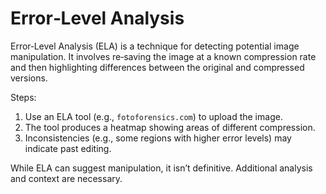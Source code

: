 # Error‑Level Analysis

Error‑Level Analysis (ELA) is a technique for detecting potential image manipulation.  It involves re‑saving the image at a known compression rate and then highlighting differences between the original and compressed versions.

Steps:

1. Use an ELA tool (e.g., `fotoforensics.com`) to upload the image.  
2. The tool produces a heatmap showing areas of different compression.  
3. Inconsistencies (e.g., some regions with higher error levels) may indicate past editing.

While ELA can suggest manipulation, it isn’t definitive.  Additional analysis and context are necessary.
